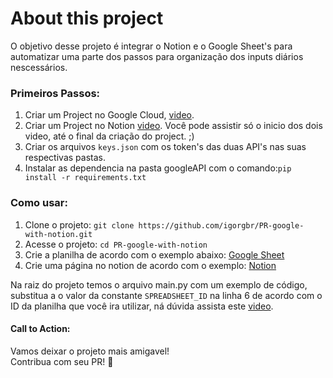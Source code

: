 # About this project
O objetivo desse projeto é integrar o Notion e o Google Sheet's para automatizar uma parte dos passos para organização dos inputs diários nescessários.

### Primeiros Passos:
1. Criar um Project no Google Cloud, [video](https://youtu.be/Urh5BQmssJs).
2. Criar um Project no Notion [video](https://www.youtube.com/watch?v=sdn1HgxLwEg).
Você pode assistir só o inicio dos dois video, até o final da criação do project. ;)
3. Criar os arquivos `keys.json` com os token's das duas API's nas suas respectivas pastas.
4. Instalar as dependencia na pasta googleAPI com o comando:`pip install -r requirements.txt`

### Como usar:
1. Clone o projeto: `git clone https://github.com/igorgbr/PR-google-with-notion.git`
2. Acesse o projeto: `cd PR-google-with-notion `
3. Crie a planilha de acordo com o exemplo abaixo:
[Google Sheet](imgs/sheets.png "Exemplo de planilha")
4. Crie uma página no notion de acordo com o exemplo:
[Notion](imgs/notion.png "Exemplo de Página no Notion") 

Na raiz do projeto temos o arquivo main.py com um exemplo de código, substitua a o valor da constante `SPREADSHEET_ID` na linha 6 de acordo com o ID da planilha que você ira utilizar, ná dúvida assista este [video](https://youtu.be/Urh5BQmssJs).


#### Call to Action:
Vamos deixar o projeto mais amigavel! <br>
Contribua com seu PR! 💚    
